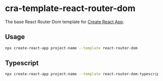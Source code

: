 # cra-template-react-router-dom

The base React Router Dom template for [Create React App](https://github.com/facebook/create-react-app#readme).

## Usage

```bash
npx create-react-app project-name --template react-router-dom
```

## Typescript

```bash
npx create-react-app project-name --template react-router-dom-typescript
```
